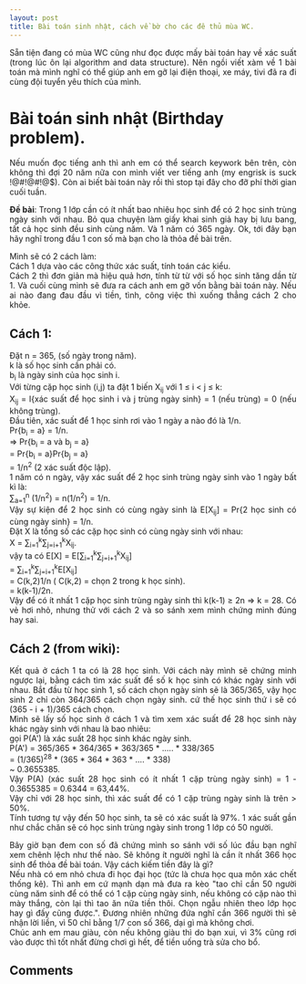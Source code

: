 ```yaml
---
layout: post
title: Bài toán sinh nhật, cách về bờ cho các đê thủ mùa WC.
---
```


<p align="justify">Sẵn tiện đang có mùa WC cũng như đọc được mấy bài toán hay về xác suất (trong lúc ôn lại algorithm and data structure). Nên ngồi viết xàm về 1 bài toán mà mình nghĩ có thể giúp anh em gỡ lại điện thoại, xe máy, tivi đã ra đi cùng đội tuyển yêu thích của mình.</p>

<h1>Bài toán sinh nhật (Birthday problem).</h1>

<p align="justify">Nếu muốn đọc tiếng anh thì anh em có thể search keywork bên trên, còn không thì đợi 20 năm nữa con mình viết ver tiếng anh (my engrisk is suck !@#!@#!@$). Còn ai biết bài toán này rồi thì stop tại đây cho đỡ phí thời gian cuối tuần.</p>

<p align="justify"><b>Đề bài</b>: Trong 1 lớp cần có ít nhất bao nhiêu học sinh để có 2 học sinh trùng ngày sinh với nhau. 
Bỏ qua chuyện làm giấy khai sinh giả hay bị lưu bang, tất cả học sinh đều sinh cùng năm. Và 1 năm có 365 ngày.
Ok, tới đây bạn hãy nghĩ trong đầu 1 con số mà bạn cho là thỏa đề bài trên.</p>

<p align="justify">Mình sẽ có 2 cách làm: </br>Cách 1 dựa vào các công thức xác suất, tính toán các kiểu. </br>Cách 2 thì đơn giản mà hiệu quả hơn, tính từ từ với số học sinh tăng dần từ 1. Và cuối cùng mình sẽ đưa ra cách anh em gỡ vốn bằng bài toán này. Nếu ai nào đang đau đầu vì tiền, tình, công việc thì xuống thẳng cách 2 cho khỏe.</p>

<h2>Cách 1:</h2>

<p align="justify">Đặt n = 365, (số ngày trong năm).</br>k là số học sinh cần phải có.</br>b<sub>i</sub> là ngày sinh của học sinh i.</br>Với từng cặp học sinh (i,j) ta đặt 1 biến X<sub>ij</sub> với 1 &le; i < j &le; k: </br>X<sub>ij</sub> = I{xác suất để học sinh i và j trùng ngày sinh} = 1 (nếu trùng) = 0 (nếu không trùng).</br>Đầu tiên, xác suất để 1 học sinh rơi vào 1 ngày a nào đó là 1/n.</br>Pr{b<sub>i</sub> = a} = 1/n.</br>=> Pr{b<sub>i</sub> = a và b<sub>j</sub> = a}</br> = Pr{b<sub>i</sub> = a}Pr{b<sub>j</sub> = a}</br> = 1/n<sup>2</sup> (2 xác suất độc lập).</br>1 năm có n ngày, vậy xác suất để 2 học sinh trùng ngày sinh vào 1 ngày bất kì là:</br>&sum;<sub>a=1</sub><sup>n</sup> (1/n<sup>2</sup>) = n(1/n<sup>2</sup>) = 1/n.</br>Vậy sự kiện để 2 học sinh có cùng ngày sinh là E[X<sub>ij</sub>] = Pr{2 học sinh có cùng ngày sinh} = 1/n.</br>Đặt X là tổng số các cặp học sinh có cùng ngày sinh với nhau:</br>X = &sum;<sub>i=1</sub><sup>k</sup>&sum;<sub>j=i+1</sub><sup>k</sup>X<sub>ij</sub>.</br>vậy ta có E[X] = E[&sum;<sub>i=1</sub><sup>k</sup>&sum;<sub>j=i+1</sub><sup>k</sup>X<sub>ij</sub>]</br>= &sum;<sub>i=1</sub><sup>k</sup>&sum;<sub>j=i+1</sub><sup>k</sup>E[X<sub>ij</sub>]</br>= C(k,2)1/n ( C(k,2) = chọn 2 trong k học sinh).</br>
				   = k(k-1)/2n.</br>Vậy để có ít nhất 1 cặp học sinh trùng ngày sinh thì k(k-1) &ge; 2n => k = 28. Có vẻ hơi nhỏ, nhưng thử với cách 2 và so sánh xem mình chứng mình đúng hay sai.
</p>

<h2>Cách 2 (from wiki):</h2>

<p align="justify">
	Kết quả ở cách 1 ta có là 28 học sinh. Với cách này mình sẽ chứng minh ngược lại, bằng cách tìm xác suất để số k học sinh có khác ngày sinh với nhau. Bắt đầu từ học sinh 1, số cách chọn ngày sinh sẽ là 365/365, vậy học sinh 2 chỉ còn 364/365 cách chọn ngày sinh. cứ thế học sinh thứ i sẽ có (365 - i + 1)/365 cách chọn.</br>
	Mình sẽ lấy số học sinh ở cách 1 và tìm xem xác suất để 28 học sinh này khác ngày sinh với nhau là bao nhiêu:</br>
	gọi P(A') là xác suất 28 học sinh khác ngày sinh.</br>
	P(A') = 365/365 * 364/365 * 363/365 * ..... * 338/365</br>
		  = (1/365)<sup>28</sup> * (365 * 364 * 363 * .... * 338)</br>
		  ~ 0.3655385.</br>
	Vậy P(A) (xác suất 28 học sinh có ít nhất 1 cặp trùng ngày sinh) = 1 - 0.3655385 = 0.6344 = 63,44%.</br>
	Vậy chỉ với 28 học sinh, thì xác suất để có 1 cặp trùng ngày sinh là trên > 50%.</br>
	Tính tương tự vậy đến 50 học sinh, ta sẽ có xác suất là 97%. 1 xác suất gần như chắc chăn sẽ có học sinh trùng ngày sinh trong 1 lớp có 50 người. 
</p>

<p align="justify">Bây giờ bạn đem con số đã chứng mình so sánh với số lúc đầu bạn nghĩ xem chênh lệch như thế nào. Sẽ không ít người nghĩ là cần ít nhất 366 học sinh để thỏa đề bài toán. Vậy cách kiếm tiền đây là gì?</br>
Nếu nhà có em nhỏ chưa đi học đại học (tức là chưa học qua môn xác chết thống kê). Thì anh em cứ mạnh dạn mà đưa ra kèo "tao chỉ cần 50 người cùng năm sinh để có thể có 1 cặp cùng ngày sinh, nếu không có cặp nào thì mày thắng, còn lại thì tao ăn nữa tiền thôi. Chọn ngẫu nhiên theo lớp học hay gì đấy cũng được.". Đương nhiên những đứa nghĩ cần 366 người thì sẽ nhận lời liền, vì 50 chỉ bằng 1/7 con số 366, dại gì mà không chơi. </br>
Chúc anh em mau giàu, còn nếu không giàu thì do bạn xui, vì 3% cũng rơi vào được thì tốt nhất đừng chơi gì hết, để tiền uống trà sửa cho bổ.
</p>

<h2>Comments</h2>
<div
  class="fb-like"
  data-share="true"
  data-width="450"
  data-show-faces="true">
</div>
<div class="fb-comments" data-href="http://developers.facebook.com/docs/plugins/comment?post=20151103" data-numposts="5"></div>
